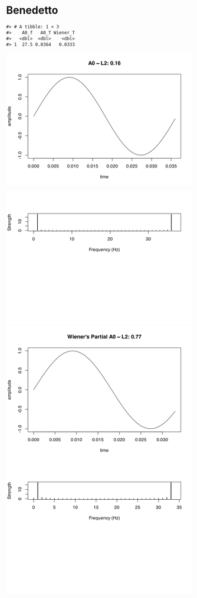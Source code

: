 Benedetto
================

    #> # A tibble: 1 × 3
    #>    A0_f   A0_T Wiener_T
    #>   <dbl>  <dbl>    <dbl>
    #> 1  27.5 0.0364   0.0333

![](../figures/GCD-unnamed-chunk-3-1.svg)<!-- -->

![](../figures/GCD-unnamed-chunk-4-1.svg)<!-- -->
![](../figures/GCD-unnamed-chunk-5-1.svg)<!-- -->
![](../figures/GCD-unnamed-chunk-6-1.svg)<!-- -->
